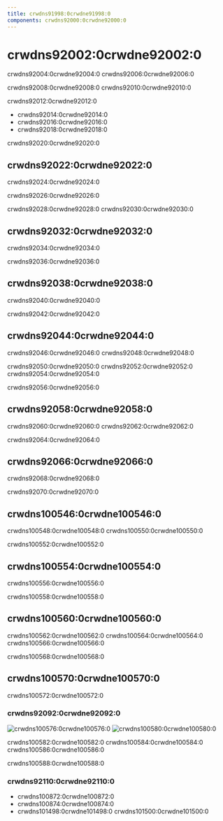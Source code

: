 ```yaml
---
title: crwdns91998:0crwdne91998:0
components: crwdns92000:0crwdne92000:0
---
```


# crwdns92002:0crwdne92002:0

<p class="description">crwdns92004:0crwdne92004:0 crwdns92006:0crwdne92006:0</p>

crwdns92008:0crwdne92008:0 crwdns92010:0crwdne92010:0

crwdns92012:0crwdne92012:0

- crwdns92014:0crwdne92014:0
- crwdns92016:0crwdne92016:0
- crwdns92018:0crwdne92018:0

crwdns92020:0crwdne92020:0

## crwdns92022:0crwdne92022:0

crwdns92024:0crwdne92024:0

crwdns92026:0crwdne92026:0

crwdns92028:0crwdne92028:0 crwdns92030:0crwdne92030:0

## crwdns92032:0crwdne92032:0

crwdns92034:0crwdne92034:0

crwdns92036:0crwdne92036:0

## crwdns92038:0crwdne92038:0

crwdns92040:0crwdne92040:0

crwdns92042:0crwdne92042:0

## crwdns92044:0crwdne92044:0

crwdns92046:0crwdne92046:0 crwdns92048:0crwdne92048:0

crwdns92050:0crwdne92050:0 crwdns92052:0crwdne92052:0 crwdns92054:0crwdne92054:0

crwdns92056:0crwdne92056:0

## crwdns92058:0crwdne92058:0

crwdns92060:0crwdne92060:0 crwdns92062:0crwdne92062:0

crwdns92064:0crwdne92064:0

## crwdns92066:0crwdne92066:0

crwdns92068:0crwdne92068:0

crwdns92070:0crwdne92070:0

## crwdns100546:0crwdne100546:0

crwdns100548:0crwdne100548:0 crwdns100550:0crwdne100550:0

crwdns100552:0crwdne100552:0

## crwdns100554:0crwdne100554:0

crwdns100556:0crwdne100556:0

crwdns100558:0crwdne100558:0

## crwdns100560:0crwdne100560:0

crwdns100562:0crwdne100562:0 crwdns100564:0crwdne100564:0 crwdns100566:0crwdne100566:0

crwdns100568:0crwdne100568:0

## crwdns100570:0crwdne100570:0

crwdns100572:0crwdne100572:0

### crwdns92092:0crwdne92092:0

![crwdns100576:0crwdne100576:0](crwdns100574:0crwdne100574:0) ![crwdns100580:0crwdne100580:0](crwdns100578:0crwdne100578:0)

crwdns100582:0crwdne100582:0 crwdns100584:0crwdne100584:0 crwdns100586:0crwdne100586:0

crwdns100588:0crwdne100588:0

### crwdns92110:0crwdne92110:0

- crwdns100872:0crwdne100872:0
- crwdns100874:0crwdne100874:0
- crwdns101498:0crwdne101498:0 crwdns101500:0crwdne101500:0